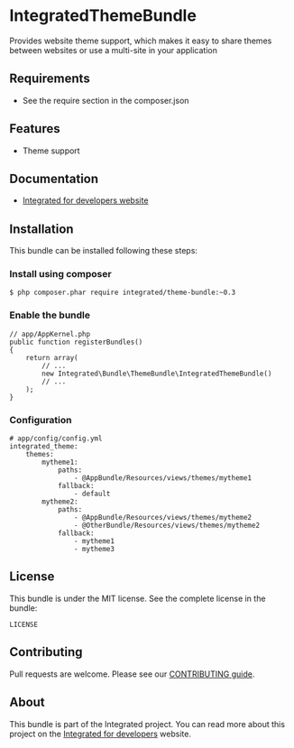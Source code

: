 # IntegratedThemeBundle #
Provides website theme support, which makes it easy to share themes between websites or use a multi-site in your application

## Requirements ##
* See the require section in the composer.json

## Features ##
* Theme support

## Documentation ##
* [Integrated for developers website](http://www.integratedfordevelopers.com "Integrated for developers website")

## Installation ##
This bundle can be installed following these steps:

### Install using composer ###

    $ php composer.phar require integrated/theme-bundle:~0.3

### Enable the bundle ###

    // app/AppKernel.php
    public function registerBundles()
    {
        return array(
            // ...
            new Integrated\Bundle\ThemeBundle\IntegratedThemeBundle()
            // ...
        );
    }

### Configuration ###

    # app/config/config.yml
    integrated_theme:
        themes:
            mytheme1:
                paths: 
                    - @AppBundle/Resources/views/themes/mytheme1
                fallback: 
                    - default
            mytheme2:
                paths:
                    - @AppBundle/Resources/views/themes/mytheme2
                    - @OtherBundle/Resources/views/themes/mytheme2
                fallback: 
                    - mytheme1
                    - mytheme3

## License ##
This bundle is under the MIT license. See the complete license in the bundle:

    LICENSE

## Contributing ##
Pull requests are welcome. Please see our [CONTRIBUTING guide](http://www.integratedfordevelopers.com/contributing "CONTRIBUTING guide").

## About ##
This bundle is part of the Integrated project. You can read more about this project on the
[Integrated for developers](http://www.integratedfordevelopers.com "Integrated for developers") website.
